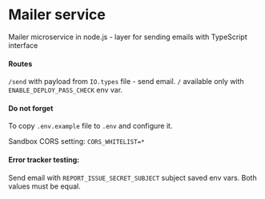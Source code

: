 # Mailer service

Mailer microservice in node.js - layer for sending emails with TypeScript interface

#### Routes

`/send` with payload from `IO.types` file - send email.
`/` available only with `ENABLE_DEPLOY_PASS_CHECK` env var.

#### Do not forget

To copy `.env.example` file to `.env` and configure it.

Sandbox CORS setting: `CORS_WHITELIST=*`

#### Error tracker testing:

Send email with `REPORT_ISSUE_SECRET_SUBJECT` subject saved env vars.
Both values must be equal.
